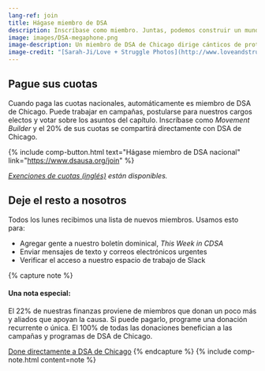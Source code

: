 ```yaml
---
lang-ref: join
title: Hágase miembro de DSA
description: Inscríbase como miembro. Juntas, podemos construir un mundo mejor.
image: images/DSA-megaphone.png
image-description: Un miembro de DSA de Chicago dirige cánticos de protesta.
image-credit: "[Sarah-Ji/Love + Struggle Photos](http://www.loveandstrugglephotos.com/)"
---
```


## Pague sus cuotas

Cuando paga las cuotas nacionales, automáticamente es miembro de DSA de Chicago. Puede trabajar en campañas, postularse para nuestros cargos electos y votar sobre los asuntos del capítulo. Inscríbase como *Movement Builder* y el 20% de sus cuotas se compartirá directamente con DSA de Chicago.

{% include comp-button.html text="Hágase miembro de DSA nacional" link="https://www.dsausa.org/join" %}

*[Exenciones de cuotas (inglés)](https://dsausa.org/dueswaiver) están disponibles.*

## Deje el resto a nosotros

Todos los lunes recibimos una lista de nuevos miembros. Usamos esto para:

- Agregar gente a nuestro boletín dominical, *This Week in CDSA*
- Enviar mensajes de texto y correos electrónicos urgentes
- Verificar el acceso a nuestro espacio de trabajo de Slack

{% capture note %}
#### Una nota especial:

El 22% de nuestras finanzas proviene de miembros que donan un poco más y aliados que apoyan la causa. Si puede pagarlo, programe una donación recurrente o única. El 100% de todas las donaciones benefician a las campañas y programas de DSA de Chicago.

[Done directamente a DSA de Chicago](https://secure.actblue.com/donate/cdsa-dues-drive)
{% endcapture %}
{% include comp-note.html content=note %}
